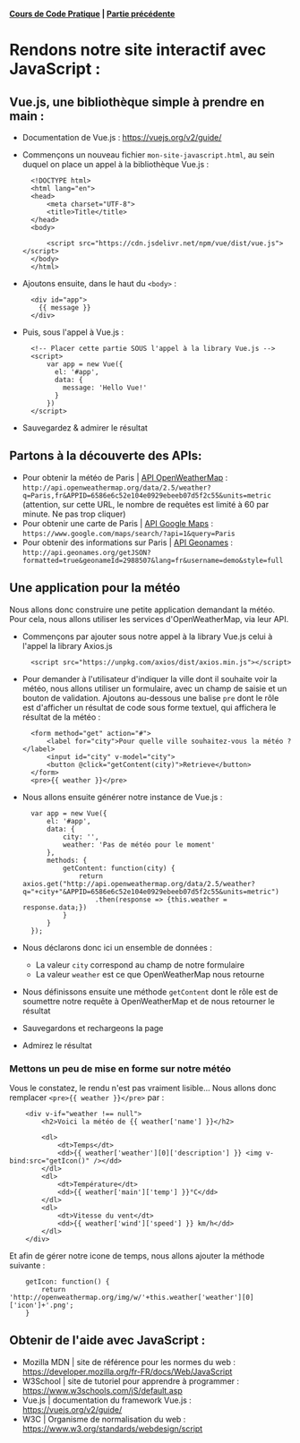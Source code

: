 **[Cours de Code Pratique](../README.md) | [Partie précédente](../curriculum-vitae/README.md)**

# Rendons notre site interactif avec JavaScript :

## Vue.js, une bibliothèque simple à prendre en main :
- Documentation de Vue.js : https://vuejs.org/v2/guide/
- Commençons un nouveau fichier `mon-site-javascript.html`, au sein duquel on place un appel à la bibliothèque Vue.js :

        
        <!DOCTYPE html>
        <html lang="en">
        <head>
            <meta charset="UTF-8">
            <title>Title</title>
        </head>
        <body>
        
            <script src="https://cdn.jsdelivr.net/npm/vue/dist/vue.js"></script>
        </body>
        </html>
        
- Ajoutons ensuite, dans le haut du `<body>` :


        <div id="app">
          {{ message }}
        </div>
        

- Puis, sous l'appel à Vue.js :


        <!-- Placer cette partie SOUS l'appel à la library Vue.js -->
        <script>
            var app = new Vue({
              el: '#app',
              data: {
                message: 'Hello Vue!'
              }
            })
        </script>
        
- Sauvegardez & admirer le résultat
        
## Partons à la découverte des APIs:
- Pour obtenir la météo de Paris | [API OpenWeatherMap](http://openweathermap.org) : `http://api.openweathermap.org/data/2.5/weather?q=Paris,fr&APPID=6586e6c52e104e0929ebeeb07d5f2c55&units=metric` (attention, sur cette URL, le nombre de requêtes est limité à 60 par minute. Ne pas trop cliquer)
- Pour obtenir une carte de Paris | [API Google Maps](https://www.google.com/maps/) : `https://www.google.com/maps/search/?api=1&query=Paris`
- Pour obtenir des informations sur Paris | [API Geonames](http://geonames.org) : `http://api.geonames.org/getJSON?formatted=true&geonameId=2988507&lang=fr&username=demo&style=full`


## Une application pour la météo
Nous allons donc construire une petite application demandant la météo. Pour cela, nous allons utiliser les services 
d'OpenWeatherMap, via leur API.

- Commençons par ajouter sous notre appel à la library Vue.js celui à l'appel la library Axios.js
        
        
        <script src="https://unpkg.com/axios/dist/axios.min.js"></script>
        
- Pour demander à l'utilisateur d'indiquer la ville dont il souhaite voir la météo, nous allons utiliser un formulaire,
avec un champ de saisie et un bouton de validation. Ajoutons au-dessous une balise `pre` dont le rôle est d'afficher un résultat
 de code sous forme textuel, qui affichera le résultat de la météo :

        
        <form method="get" action="#">
            <label for="city">Pour quelle ville souhaitez-vous la météo ?</label>
            <input id="city" v-model="city">
            <button @click="getContent(city)">Retrieve</button>
        </form>
        <pre>{{ weather }}</pre>
        
- Nous allons ensuite générer notre instance de Vue.js :


        var app = new Vue({
            el: '#app',
            data: {
                city: '',
                weather: 'Pas de météo pour le moment'
            },
            methods: {
                getContent: function(city) {
                    return axios.get("http://api.openweathermap.org/data/2.5/weather?q="+city+"&APPID=6586e6c52e104e0929ebeeb07d5f2c55&units=metric")
                        .then(response => {this.weather = response.data;})
                }
            }
        });
        
- Nous déclarons donc ici un ensemble de données :
    - La valeur `city` correspond au champ de notre formulaire
    - La valeur `weather` est ce que OpenWeatherMap nous retourne
    
- Nous définissons ensuite une méthode `getContent` dont le rôle est de soumettre notre requête à OpenWeatherMap et de nous retourner le résultat

- Sauvegardons et rechargeons la page

- Admirez le résultat

### Mettons un peu de mise en forme sur notre météo
Vous le constatez, le rendu n'est pas vraiment lisible... Nous allons donc remplacer `<pre>{{ weather }}</pre>` par :

        <div v-if="weather !== null">
            <h2>Voici la météo de {{ weather['name'] }}</h2>

            <dl>
                <dt>Temps</dt>
                <dd>{{ weather['weather'][0]['description'] }} <img v-bind:src="getIcon()" /></dd>
            </dl>
            <dl>
                <dt>Température</dt>
                <dd>{{ weather['main']['temp'] }}°C</dd>
            </dl>
            <dl>
                <dt>Vitesse du vent</dt>
                <dd>{{ weather['wind']['speed'] }} km/h</dd>
            </dl>
        </div>
        
Et afin de gérer notre icone de temps, nous allons ajouter la méthode suivante :

        getIcon: function() {
            return 'http://openweathermap.org/img/w/'+this.weather['weather'][0]['icon']+'.png';
        }
        
## Obtenir de l'aide avec JavaScript :
- Mozilla MDN | site de référence pour les normes du web : https://developer.mozilla.org/fr-FR/docs/Web/JavaScript
- W3School | site de tutoriel pour apprendre à programmer : https://www.w3schools.com/jS/default.asp
- Vue.js | documentation du framework Vue.js : https://vuejs.org/v2/guide/
- W3C | Organisme de normalisation du web : https://www.w3.org/standards/webdesign/script
